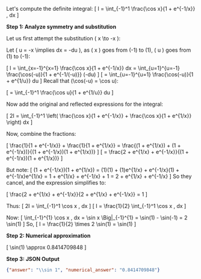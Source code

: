 Let's compute the definite integral:
\[
I = \int_{-1}^1 \frac{\cos x}{1 + e^{-1/x}} \, dx
\]

**Step 1: Analyze symmetry and substitution**

Let us first attempt the substitution \( x \to -x \):

Let \( u = -x \implies dx = -du \), as \( x \) goes from \(-1\) to \(1\), \( u \) goes from \(1\) to \(-1\):

\[
I = \int_{x=-1}^{x=1} \frac{\cos x}{1 + e^{-1/x}} dx = \int_{u=1}^{u=-1} \frac{\cos(-u)}{1 + e^{-1/(-u)}} (-du)
\]
\[
= \int_{u=-1}^{u=1} \frac{\cos(-u)}{1 + e^{1/u}} du
\]
Recall that \(\cos(-u) = \cos u\):

\[
= \int_{-1}^1 \frac{\cos u}{1 + e^{1/u}} du
\]

Now add the original and reflected expressions for the integral:

\[
2I = \int_{-1}^1 \left( \frac{\cos x}{1 + e^{-1/x}} + \frac{\cos x}{1 + e^{1/x}} \right) dx
\]

Now, combine the fractions:

\[
\frac{1}{1 + e^{-1/x}} + \frac{1}{1 + e^{1/x}} = \frac{(1 + e^{1/x}) + (1 + e^{-1/x})}{(1 + e^{-1/x})(1 + e^{1/x})}
\]
\[
= \frac{2 + e^{1/x} + e^{-1/x}}{(1 + e^{-1/x})(1 + e^{1/x})}
\]

But note:
\[
(1 + e^{-1/x})(1 + e^{1/x}) = (1)(1) + (1)e^{1/x} + e^{-1/x}(1) + e^{-1/x}e^{1/x} = 1 + e^{1/x} + e^{-1/x} + 1 = 2 + e^{1/x} + e^{-1/x}
\]
So they cancel, and the expression simplifies to:

\[
\frac{2 + e^{1/x} + e^{-1/x}}{2 + e^{1/x} + e^{-1/x}} = 1
\]

Thus:
\[
2I = \int_{-1}^1 \cos x \, dx
\]
\[
I = \frac{1}{2} \int_{-1}^1 \cos x \, dx
\]

Now:
\[
\int_{-1}^{1} \cos x \, dx = \sin x \Big|_{-1}^{1} = \sin(1) - \sin(-1) = 2 \sin(1)
\]
So,
\[
I = \frac{1}{2} \times 2 \sin(1) = \sin(1)
\]

**Step 2: Numerical approximation**

\[
\sin(1) \approx 0.8414709848
\]

**Step 3: JSON Output**

```json
{"answer": "\\sin 1", "numerical_answer": "0.8414709848"}
```